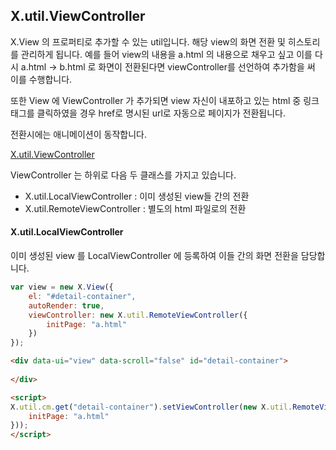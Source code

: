 ## X.util.ViewController
X.View 의 프로퍼티로 추가할 수 있는 util입니다. 해당 view의 화면 전환 및 히스토리를 관리하게 됩니다. 예를 들어 view의 내용을 a.html 의 내용으로 채우고 싶고 이를 다시 a.html -> b.html 로 화면이 전환된다면 viewController를 선언하여 추가함을 써 이를 수행합니다.

또한 View 에 ViewController 가 추가되면 view 자신이 내포하고 있는 html 중 링크 태그를 클릭하였을 경우 href로 명시된 url로 자동으로 페이지가 전환됩니다.

전환시에는 애니메이션이 동작합니다.

[X.util.ViewController](/assets/x-ui-1.1.1/doc/X.util.ViewController.html)

ViewController 는 하위로 다음 두 클래스를 가지고 있습니다.
+ X.util.LocalViewController : 이미 생성된 view들 간의 전환
+ X.util.RemoteViewController : 별도의 html 파일로의 전환


#### X.util.LocalViewController
이미 생성된 view 를 LocalViewController 에 등록하여 이들 간의 화면 전환을 담당합니다.

```javascript
var view = new X.View({
	el: "#detail-container",
	autoRender: true,
	viewController: new X.util.RemoteViewController({
		initPage: "a.html"
	})
});
```

```html
<div data-ui="view" data-scroll="false" id="detail-container">
	        
</div>

<script>
X.util.cm.get("detail-container").setViewController(new X.util.RemoteViewController({
	initPage: "a.html"
}));
</script>
```
